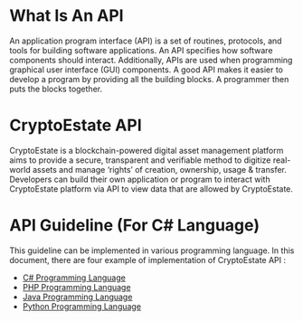 # What Is An API
An application program interface (API) is a set of routines, protocols, and tools for building software applications. An API specifies how software components should interact. Additionally, APIs are used when programming graphical user interface (GUI) components. A good API makes it easier to develop a program by providing all the building blocks. A programmer then puts the blocks together.

# CryptoEstate API
CryptoEstate is a blockchain-powered digital asset management platform aims to provide a secure, transparent and verifiable method to digitize real-world assets and manage ‘rights’ of creation, ownership, usage & transfer. Developers can build their own application or program to interact with CryptoEstate platform via API to view data that are allowed by CryptoEstate. 

# API Guideline (For C# Language)
This guideline can be implemented in various programming language. In this document, there are four example of implementation of CryptoEstate API :

- [C# Programming Language](https://github.com/SysCodeMY/CryptoEstateAPI/wiki/CryptoEstate-API-Implementation-on-C%23-Language)
- [PHP Programming Language](https://github.com/SysCodeMY/CryptoEstateAPI/wiki/CryptoEstate-API-Implementation-on-PHP-&-JavaScript-Language)
- [Java Programming Language](https://github.com/SysCodeMY/CryptoEstateAPI/wiki/CryptoEstate-API-Implementation-on-Java-Language)
- [Python Programming Language](https://github.com/SysCodeMY/CryptoEstateAPI/wiki/CryptoEstate-API-Implementation-on-Python-Language)

